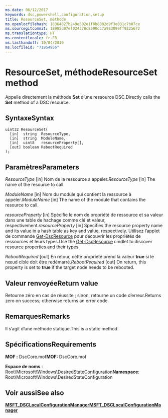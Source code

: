 ```yaml
---
ms.date: 06/12/2017
keywords: dsc,powershell,configuration,setup
title: ResourceSet, méthode
ms.openlocfilehash: 18364027b249e502e1f0b8802d9f3e031c7b07ce
ms.sourcegitcommit: 18985d07ef024378c8590dc7a983099ff9225672
ms.translationtype: HT
ms.contentlocale: fr-FR
ms.lasthandoff: 10/04/2019
ms.locfileid: "71954956"
---
```

# <a name="resourceset-method"></a><span data-ttu-id="f32b5-103">ResourceSet, méthode</span><span class="sxs-lookup"><span data-stu-id="f32b5-103">ResourceSet method</span></span>

<span data-ttu-id="f32b5-104">Appelle directement la méthode **Set** d’une ressource DSC.</span><span class="sxs-lookup"><span data-stu-id="f32b5-104">Directly calls the **Set** method of a DSC resource.</span></span>

## <a name="syntax"></a><span data-ttu-id="f32b5-105">Syntaxe</span><span class="sxs-lookup"><span data-stu-id="f32b5-105">Syntax</span></span>

```mof
uint32 ResourceSet(
  [in]  string  ResourceType,
  [in]  string  ModuleName,
  [in]  uint8   resourceProperty[],
  [out] boolean RebootRequired
);
```

## <a name="parameters"></a><span data-ttu-id="f32b5-106">Paramètres</span><span class="sxs-lookup"><span data-stu-id="f32b5-106">Parameters</span></span>

<span data-ttu-id="f32b5-107">*ResourceType* \[in\] Nom de la ressource à appeler.</span><span class="sxs-lookup"><span data-stu-id="f32b5-107">*ResourceType* \[in\] The name of the resource to call.</span></span>

<span data-ttu-id="f32b5-108">*ModuleName* \[in\] Nom du module qui contient la ressource à appeler.</span><span class="sxs-lookup"><span data-stu-id="f32b5-108">*ModuleName* \[in\] The name of the module that contains the resource to call.</span></span>

<span data-ttu-id="f32b5-109">*resourceProperty* \[in\] Spécifie le nom de propriété de ressource et sa valeur dans une table de hachage comme clé et valeur, respectivement.</span><span class="sxs-lookup"><span data-stu-id="f32b5-109">*resourceProperty* \[in\] Specifies the resource property name and its value in a hash table as key and value, respectively.</span></span> <span data-ttu-id="f32b5-110">Utilisez l’applet de commande [Get-DscResource](/powershell/module/PSDesiredStateConfiguration/Get-DscResource) pour découvrir les propriétés de ressources et leurs types.</span><span class="sxs-lookup"><span data-stu-id="f32b5-110">Use the [Get-DscResource](/powershell/module/PSDesiredStateConfiguration/Get-DscResource) cmdlet to discover resource properties and their types.</span></span>

<span data-ttu-id="f32b5-111">*RebootRequired* \[out\] En retour, cette propriété prend la valeur **true** si le nœud cible doit être redémarré.</span><span class="sxs-lookup"><span data-stu-id="f32b5-111">*RebootRequired* \[out\] On return, this property is set to **true** if the target node needs to be rebooted.</span></span>

## <a name="return-value"></a><span data-ttu-id="f32b5-112">Valeur renvoyée</span><span class="sxs-lookup"><span data-stu-id="f32b5-112">Return value</span></span>

<span data-ttu-id="f32b5-113">Retourne zéro en cas de réussite ; sinon, retourne un code d’erreur.</span><span class="sxs-lookup"><span data-stu-id="f32b5-113">Returns zero on success; otherwise returns an error code.</span></span>

## <a name="remarks"></a><span data-ttu-id="f32b5-114">Remarques</span><span class="sxs-lookup"><span data-stu-id="f32b5-114">Remarks</span></span>

<span data-ttu-id="f32b5-115">Il s’agit d’une méthode statique.</span><span class="sxs-lookup"><span data-stu-id="f32b5-115">This is a static method.</span></span>

## <a name="requirements"></a><span data-ttu-id="f32b5-116">Spécifications</span><span class="sxs-lookup"><span data-stu-id="f32b5-116">Requirements</span></span>

<span data-ttu-id="f32b5-117">**MOF :** DscCore.mof</span><span class="sxs-lookup"><span data-stu-id="f32b5-117">**MOF:** DscCore.mof</span></span>

<span data-ttu-id="f32b5-118">**Espace de noms** : Root\Microsoft\Windows\DesiredStateConfiguration</span><span class="sxs-lookup"><span data-stu-id="f32b5-118">**Namespace**: Root\Microsoft\Windows\DesiredStateConfiguration</span></span>

## <a name="see-also"></a><span data-ttu-id="f32b5-119">Voir aussi</span><span class="sxs-lookup"><span data-stu-id="f32b5-119">See also</span></span>

[<span data-ttu-id="f32b5-120">**MSFT_DSCLocalConfigurationManager**</span><span class="sxs-lookup"><span data-stu-id="f32b5-120">**MSFT_DSCLocalConfigurationManager**</span></span>](msft-dsclocalconfigurationmanager.md)
